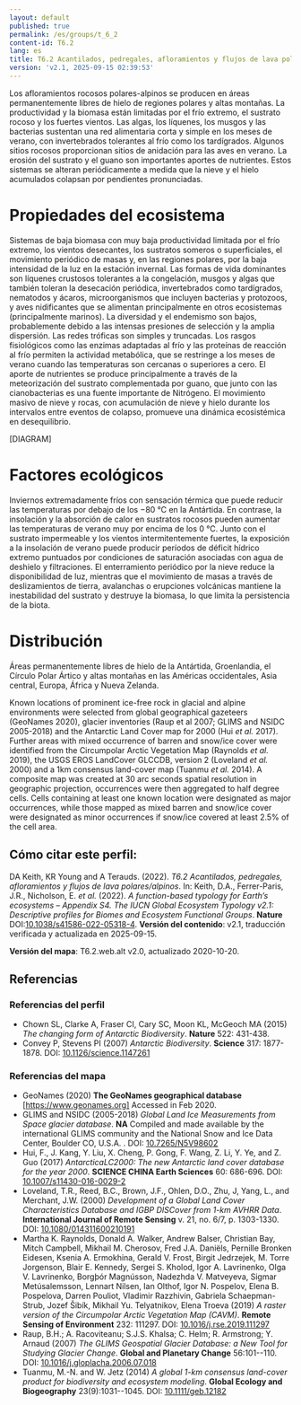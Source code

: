 ```yaml
---
layout: default
published: true
permalink: /es/groups/t_6_2
content-id: T6.2
lang: es
title: T6.2 Acantilados, pedregales, afloramientos y flujos de lava polares/alpinos
version: 'v2.1, 2025-09-15 02:39:53'
---
```


Los afloramientos rocosos polares-alpinos se producen en áreas permanentemente libres de hielo de regiones polares y altas montañas. La productividad y la biomasa están limitadas por el frío extremo, el sustrato rocoso y los fuertes vientos. Las algas, los líquenes, los musgos y las bacterias sustentan una red alimentaria corta y simple en los meses de verano, con invertebrados tolerantes al frío como los tardígrados. Algunos sitios rocosos proporcionan sitios de anidación para las aves en verano. La erosión del sustrato y el guano son importantes aportes de nutrientes. Estos sistemas se alteran periódicamente a medida que la nieve y el hielo acumulados colapsan por pendientes pronunciadas.

# Propiedades del ecosistema
 
Sistemas de baja biomasa con muy baja productividad limitada por el frío extremo, los vientos desecantes, los sustratos someros o superficiales, el movimiento periódico de masas y, en las regiones polares, por la baja intensidad de la luz en la estación invernal. Las formas de vida dominantes son líquenes crustosos tolerantes a la congelación, musgos y algas que también toleran la desecación periódica, invertebrados como tardígrados, nematodos y ácaros, microorganismos que incluyen bacterias y protozoos, y aves nidificantes que se alimentan principalmente en otros ecosistemas (principalmente marinos). La diversidad y el endemismo son bajos, probablemente debido a las intensas presiones de selección y la amplia dispersión. Las redes tróficas son simples y truncadas. Los rasgos fisiológicos como las enzimas adaptadas al frío y las proteínas de reacción al frío permiten la actividad metabólica, que se restringe a los meses de verano cuando las temperaturas son cercanas o superiores a cero. El aporte de nutrientes se produce principalmente a través de la meteorización del sustrato complementada por guano, que junto con las cianobacterias es una fuente importante de Nitrógeno. El movimiento masivo de nieve y rocas, con acumulación de nieve y hielo durante los intervalos entre eventos de colapso, promueve una dinámica ecosistémica en desequilibrio.

[DIAGRAM]

# Factores ecológicos
 
Inviernos extremadamente fríos con sensación térmica que puede reducir las temperaturas por debajo de los −80 °C en la Antártida. En contrase, la insolación y la absorción de calor en sustratos rocosos pueden aumentar las temperaturas de verano muy por encima de los 0 °C. Junto con el sustrato impermeable y los vientos intermitentemente fuertes, la exposición a la insolación de verano puede producir períodos de déficit hídrico extremo puntuados por condiciones de saturación asociadas con agua de deshielo y filtraciones. El enterramiento periódico por la nieve reduce la disponibilidad de luz, mientras que el movimiento de masas a través de deslizamientos de tierra, avalanchas o erupciones volcánicas mantiene la inestabilidad del sustrato y destruye la biomasa, lo que limita la persistencia de la biota.
 
# Distribución
 
Áreas permanentemente libres de hielo de la Antártida, Groenlandia, el Círculo Polar Ártico y altas montañas en las Américas occidentales, Asia central, Europa, África y Nueva Zelanda.

Known locations of prominent ice-free rock in glacial and alpine environments were selected from global geographical gazeteers (GeoNames 2020), glacier inventories (Raup et al 2007; GLIMS and NSIDC 2005-2018) and the Antarctic Land Cover map for 2000 (Hui _et al._ 2017). Further areas with mixed occurrence of barren and snow/ice cover were identified from the Circumpolar Arctic Vegetation Map (Raynolds _et al._ 2019), the USGS EROS LandCover GLCCDB, version 2 (Loveland _et al._ 2000) and a 1km consensus land-cover map (Tuanmu _et al._ 2014). A composite map was created at 30 arc seconds spatial resolution in geographic projection, occurrences were then aggregated to half degree cells.  Cells containing at least one known location were designated as major occurrences, while those mapped as mixed barren and snow/ice cover were designated as minor occurrences if snow/ice covered at least 2.5% of the cell area.

## Cómo citar este perfil:

DA Keith, KR Young and A Terauds. (2022). *T6.2 Acantilados, pedregales, afloramientos y flujos de lava polares/alpinos*. In: Keith, D.A., Ferrer-Paris, J.R., Nicholson, E. *et al.* (2022). *A function-based typology for Earth’s ecosystems – Appendix S4. The IUCN Global Ecosystem Typology v2.1: Descriptive profiles for Biomes and Ecosystem Functional Groups*. **Nature** DOI:[10.1038/s41586-022-05318-4](https://doi.org/10.1038/s41586-022-05318-4).
**Versión del contenido**: v2.1, traducción verificada y actualizada en 2025-09-15.

**Versión del mapa**: T6.2.web.alt v2.0, actualizado 2020-10-20.

## Referencias

### Referencias del perfil
* Chown SL, Clarke A, Fraser CI, Cary SC, Moon KL, McGeoch MA  (2015) *The changing form of Antarctic Biodiversity*. **Nature** 522: 431-438.
* Convey P, Stevens PI  (2007) *Antarctic Biodiversity*. **Science** 317: 1877-1878. DOI: [10.1126/science.1147261](http://doi.org/10.1126/science.1147261)

### Referencias del mapa
* GeoNames  (2020) **The GeoNames geographical database** [https://www.geonames.org] Accessed in Feb 2020.
* GLIMS and NSIDC  (2005-2018) *Global Land Ice Measurements from Space glacier database*. **NA** Compiled and made available by the international GLIMS community and the National Snow and Ice Data Center, Boulder CO, U.S.A.  . DOI: [10.7265/N5V98602](http://doi.org/10.7265/N5V98602)
* Hui, F., J. Kang, Y. Liu, X. Cheng, P. Gong, F. Wang, Z. Li, Y. Ye, and Z. Guo (2017) *AntarcticaLC2000: The new Antarctic land cover database for the year 2000*. **SCIENCE CHINA Earth Sciences** 60: 686-696. DOI: [10.1007/s11430-016-0029-2](http://doi.org/10.1007/s11430-016-0029-2)
*  Loveland, T.R., Reed, B.C., Brown, J.F., Ohlen, D.O., Zhu, J, Yang, L., and Merchant, J.W. (2000) *Development of a Global Land Cover Characteristics Database and IGBP DISCover from 1-km AVHRR Data*. **International Journal of Remote Sensing** v. 21, no. 6/7, p. 1303-1330. DOI: [10.1080/014311600210191](http://doi.org/10.1080/014311600210191)
* Martha K. Raynolds, Donald A. Walker, Andrew Balser, Christian Bay, Mitch Campbell, Mikhail M. Cherosov, Fred J.A. Daniëls, Pernille Bronken Eidesen, Ksenia A. Ermokhina, Gerald V. Frost, Birgit Jedrzejek, M. Torre Jorgenson, Blair E. Kennedy, Sergei S. Kholod, Igor A. Lavrinenko, Olga V. Lavrinenko, Borgþór Magnússon, Nadezhda V. Matveyeva, Sigmar Metúsalemsson, Lennart Nilsen, Ian Olthof, Igor N. Pospelov, Elena B. Pospelova, Darren Pouliot, Vladimir Razzhivin, Gabriela Schaepman-Strub, Jozef Šibík, Mikhail Yu. Telyatnikov, Elena Troeva  (2019) *A raster version of the Circumpolar Arctic Vegetation Map (CAVM)*. **Remote Sensing of Environment** 232: 111297. DOI: [10.1016/j.rse.2019.111297](http://doi.org/10.1016/j.rse.2019.111297)
* Raup, B.H.; A. Racoviteanu; S.J.S. Khalsa; C. Helm; R. Armstrong; Y. Arnaud  (2007) *The GLIMS Geospatial Glacier Database: a New Tool for Studying Glacier Change*. **Global and Planetary Change** 56:101--110. DOI: [10.1016/j.gloplacha.2006.07.018](http://doi.org/10.1016/j.gloplacha.2006.07.018)
* Tuanmu, M.-N. and W. Jetz (2014) *A global 1-km consensus land-cover product for biodiversity and ecosystem modeling*. **Global Ecology and Biogeography** 23(9):1031--1045. DOI: [10.1111/geb.12182](http://doi.org/10.1111/geb.12182)
